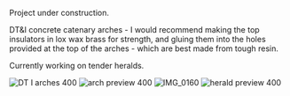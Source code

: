 Project under construction.

DT&I concrete catenary arches - I would recommend making the top insulators in lox wax brass for strength, and gluing them into the holes provided at the top of the arches - which are best made from tough resin.

Currently working on tender heralds.

![DT I arches 400](https://github.com/user-attachments/assets/9bf50e84-deca-4036-9af5-e40b942f115d)
![arch preview 400](https://github.com/user-attachments/assets/70f34fda-d999-4c48-8919-2c3f8b0ef818)
![IMG_0160](https://github.com/user-attachments/assets/735e7367-906c-4920-8e1e-d3d128595260)
![herald preview 400](https://github.com/user-attachments/assets/2aed820e-df66-4683-970a-0827356c431f)

